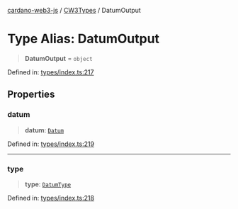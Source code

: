 [cardano-web3-js](../../../../index.md) / [CW3Types](../index.md) / DatumOutput

# Type Alias: DatumOutput

> **DatumOutput** = `object`

Defined in: [types/index.ts:217](https://github.com/xray-network/cardano-web3-js/blob/main/src/types/index.ts#L217)

## Properties

### datum

> **datum**: [`Datum`](Datum.md)

Defined in: [types/index.ts:219](https://github.com/xray-network/cardano-web3-js/blob/main/src/types/index.ts#L219)

***

### type

> **type**: [`DatumType`](DatumType.md)

Defined in: [types/index.ts:218](https://github.com/xray-network/cardano-web3-js/blob/main/src/types/index.ts#L218)
